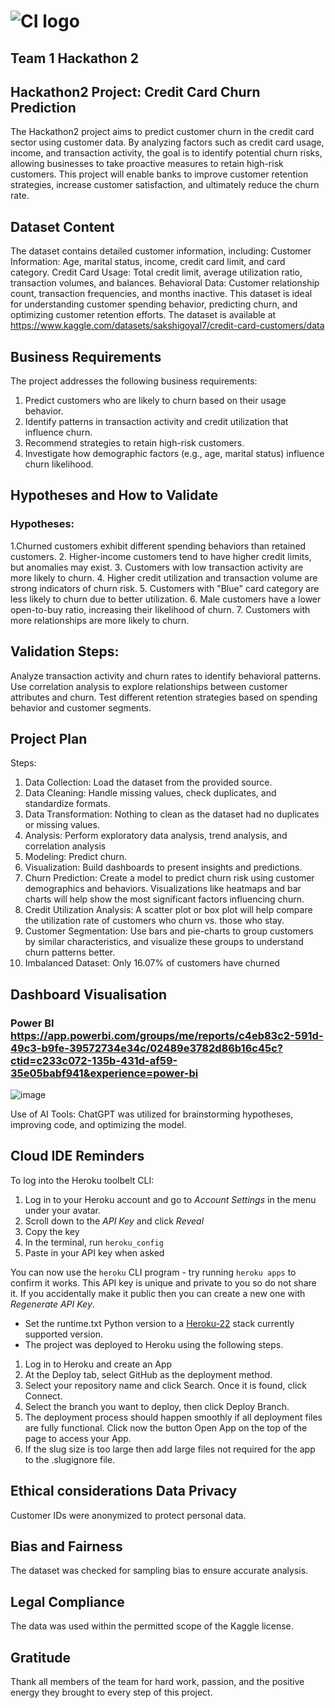 # ![CI logo](https://codeinstitute.s3.amazonaws.com/fullstack/ci_logo_small.png)

## Team 1 Hackathon 2

## Hackathon2 Project: Credit Card Churn Prediction

The Hackathon2 project aims to predict customer churn in the credit card sector using customer data. By analyzing factors such as credit card usage, income, and transaction activity, the goal is to identify potential churn risks, allowing businesses to take proactive measures to retain high-risk customers. This project will enable banks to improve customer retention strategies, increase customer satisfaction, and ultimately reduce the churn rate.

## Dataset Content

The dataset contains detailed customer information, including:
Customer Information: Age, marital status, income, credit card limit, and card category.
Credit Card Usage: Total credit limit, average utilization ratio, transaction volumes, and balances.
Behavioral Data: Customer relationship count, transaction frequencies, and months inactive.
This dataset is ideal for understanding customer spending behavior, predicting churn, and optimizing customer retention efforts. The dataset is available at https://www.kaggle.com/datasets/sakshigoyal7/credit-card-customers/data

## Business Requirements

The project addresses the following business requirements:

1. Predict customers who are likely to churn based on their usage behavior.
2. Identify patterns in transaction activity and credit utilization that influence churn.
3. Recommend strategies to retain high-risk customers.
4. Investigate how demographic factors (e.g., age, marital status) influence churn likelihood.

## Hypotheses and How to Validate

### Hypotheses:

1.Churned customers exhibit different spending behaviors than retained customers.
2. Higher-income customers tend to have higher credit limits, but anomalies may exist.
3. Customers with low transaction activity are more likely to churn.
4. Higher credit utilization and transaction volume are strong indicators of churn risk.
5. Customers with "Blue" card category are less likely to churn due to better utilization.
6. Male customers have a lower open-to-buy ratio, increasing their likelihood of churn.
7. Customers with more relationships are more likely to churn.

## Validation Steps:

Analyze transaction activity and churn rates to identify behavioral patterns.
Use correlation analysis to explore relationships between customer attributes and churn.
Test different retention strategies based on spending behavior and customer segments.

## Project Plan

Steps:

1. Data Collection: Load the dataset from the provided source.
2. Data Cleaning: Handle missing values, check duplicates, and standardize formats.
3. Data Transformation: Nothing to clean as the dataset had no duplicates or missing values.
4. Analysis: Perform exploratory data analysis, trend analysis, and correlation analysis
5. Modeling: Predict churn.
6. Visualization: Build dashboards to present insights and predictions.
7. Churn Prediction: Create a model to predict churn risk using customer demographics and behaviors. Visualizations like heatmaps and bar charts will help show the most significant factors influencing churn.
8. Credit Utilization Analysis: A scatter plot or box plot will help compare the utilization rate of customers who churn vs. those who stay.
9. Customer Segmentation: Use bars and pie-charts to group customers by similar characteristics, and visualize these groups to understand churn patterns better.
10. Imbalanced Dataset: Only 16.07% of customers have churned

## Dashboard Visualisation

### Power BI https://app.powerbi.com/groups/me/reports/c4eb83c2-591d-49c3-b9fe-39572734e34c/02489e3782d86b16c45c?ctid=c233c072-135b-431d-af59-35e05babf941&experience=power-bi
![image](https://github.com/user-attachments/assets/f28143f0-a349-460b-b43f-555439db7ea7)


Use of AI Tools:
ChatGPT was utilized for brainstorming hypotheses, improving code, and optimizing the model.


## Cloud IDE Reminders

To log into the Heroku toolbelt CLI:

1. Log in to your Heroku account and go to _Account Settings_ in the menu under your avatar.
2. Scroll down to the _API Key_ and click _Reveal_
3. Copy the key
4. In the terminal, run `heroku_config`
5. Paste in your API key when asked

You can now use the `heroku` CLI program - try running `heroku apps` to confirm it works. This API key is unique and private to you so do not share it. If you accidentally make it public then you can create a new one with _Regenerate API Key_.

* Set the runtime.txt Python version to a [Heroku-22](https://devcenter.heroku.com/articles/python-support#supported-runtimes) stack currently supported version.
* The project was deployed to Heroku using the following steps.

1. Log in to Heroku and create an App
2. At the Deploy tab, select GitHub as the deployment method.
3. Select your repository name and click Search. Once it is found, click Connect.
4. Select the branch you want to deploy, then click Deploy Branch.
5. The deployment process should happen smoothly if all deployment files are fully functional. Click now the button Open App on the top of the page to access your App.
6. If the slug size is too large then add large files not required for the app to the .slugignore file.

## Ethical considerations Data Privacy 
Customer IDs were anonymized to protect personal data.

## Bias and Fairness
The dataset was checked for sampling bias to ensure accurate analysis.

## Legal Compliance
The data was used within the permitted scope of the Kaggle license.

## Gratitude 
Thank all members of the team for hard work, passion, and the positive energy they brought to every step of this project.
